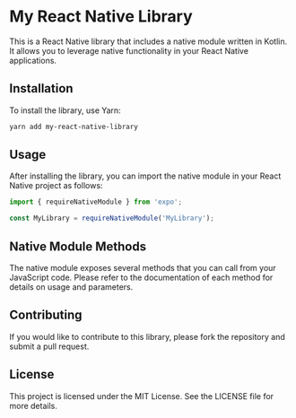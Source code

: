# My React Native Library

This is a React Native library that includes a native module written in Kotlin. It allows you to leverage native functionality in your React Native applications.

## Installation

To install the library, use Yarn:

```bash
yarn add my-react-native-library
```

## Usage

After installing the library, you can import the native module in your React Native project as follows:

```javascript
import { requireNativeModule } from 'expo';

const MyLibrary = requireNativeModule('MyLibrary');
```

## Native Module Methods

The native module exposes several methods that you can call from your JavaScript code. Please refer to the documentation of each method for details on usage and parameters.

## Contributing

If you would like to contribute to this library, please fork the repository and submit a pull request. 

## License

This project is licensed under the MIT License. See the LICENSE file for more details.
